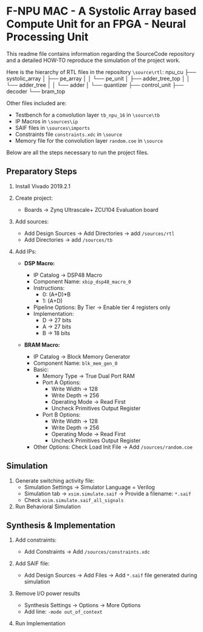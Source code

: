 # **F-NPU MAC - A Systolic Array based Compute Unit for an FPGA - Neural Processing Unit**
This readme file contains information regarding the SourceCode repository and a detailed HOW-TO reproduce the simulation of the project work.

Here is the hierarchy of RTL files in the repository `\source\rtl`:
npu_cu
├── systolic_array
│   ├── pe_array
│   │   └── pe_unit
│   ├── adder_tree_top
│   │   └── adder_tree
│   │       └── adder
│   └── quantizer
├── control_unit
├── decoder
└── bram_top


Other files included are:
- Testbench for a convolution layer `tb_npu_16` in `\source\tb`
- IP Macros in `\sources\ip`
- SAIF files in `\sources\imports`
- Constraints file `constraints.xdc` in `\source`
- Memory file for the convolution layer `random.coe` in `\source`

Below are all the steps necessary to run the project files.

## Preparatory Steps

1. Install Vivado 2019.2.1

2. Create project:
   - Boards -> Zynq Ultrascale+ ZCU104 Evaluation board

3. Add sources:
   - Add Design Sources -> Add Directories -> add `/sources/rtl`
   - Add Directories -> add `/sources/tb`

5. Add IPs:
   - **DSP Macro:**
     - IP Catalog -> DSP48 Macro
     - Component Name: `xbip_dsp48_macro_0`
     - Instructions:
       - 0: (A+D)*B
       - 1: (A+D)
     - Pipeline Options: By Tier -> Enable tier 4 registers only
     - Implementation:
       - D -> 27 bits
       - A -> 27 bits
       - B -> 18 bits

   - **BRAM Macro:**
     - IP Catalog -> Block Memory Generator
     - Component Name: `blk_mem_gen_0`
     - Basic:
       - Memory Type -> True Dual Port RAM
       - Port A Options:
         - Write Width -> 128
         - Write Depth -> 256
         - Operating Mode -> Read First
         - Uncheck Primitives Output Register
       - Port B Options:
         - Write Width -> 128
         - Write Depth -> 256
         - Operating Mode -> Read First
         - Uncheck Primitives Output Register
     - Other Options: Check Load Init File -> Add `/sources/random.coe`

## Simulation

1. Generate switching activity file:
   - Simulation Settings -> Simulator Language = Verilog
   - Simulation tab -> `xsim.simulate.saif` -> Provide a filename: `*.saif`
   - Check `xsim.simulate.saif_all_signals`
2. Run Behavioral Simulation

## Synthesis & Implementation

1. Add constraints:
   - Add Constraints -> Add `/sources/constraints.xdc`
   
2. Add SAIF file:
   - Add Design Sources -> Add Files -> Add `*.saif` file generated during simulation

3. Remove I/O power results
   - Synthesis Settings -> Options -> More Options
   - Add line: `-mode out_of_context` 

4. Run Implementation




